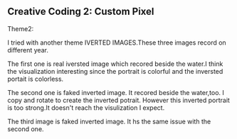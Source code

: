 ## Creative Coding 2: Custom Pixel

Theme2:

I tried with another theme IVERTED IMAGES.These three images record on different year.

The first one is real iversted image which recored beside the water.I think the visualization interesting since the portrait is colorful and the inversted portait is colorless.

The second one is faked inverted image. It recored beside the water,too. I copy and rotate to create the inverted potrait. However this inverted portrait is too strong.It doesn't reach the visulization I expect.

The third image is faked inverted image. It hs the same issue with the second one.


